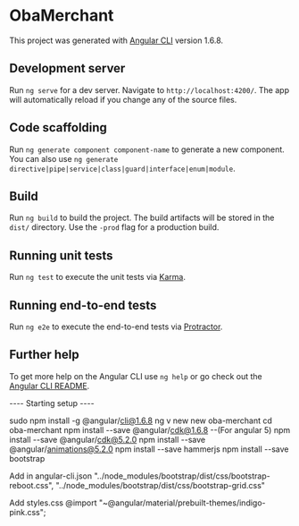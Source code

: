 # ObaMerchant

This project was generated with [Angular CLI](https://github.com/angular/angular-cli) version 1.6.8.

## Development server

Run `ng serve` for a dev server. Navigate to `http://localhost:4200/`. The app will automatically reload if you change any of the source files.

## Code scaffolding

Run `ng generate component component-name` to generate a new component. You can also use `ng generate directive|pipe|service|class|guard|interface|enum|module`.

## Build

Run `ng build` to build the project. The build artifacts will be stored in the `dist/` directory. Use the `-prod` flag for a production build.

## Running unit tests

Run `ng test` to execute the unit tests via [Karma](https://karma-runner.github.io).

## Running end-to-end tests

Run `ng e2e` to execute the end-to-end tests via [Protractor](http://www.protractortest.org/).

## Further help

To get more help on the Angular CLI use `ng help` or go check out the [Angular CLI README](https://github.com/angular/angular-cli/blob/master/README.md).




---- Starting setup ----

sudo npm install -g @angular/cli@1.6.8 
ng v
new new oba-merchant
cd oba-merchant
npm install --save @angular/cdk@1.6.8  --(For angular 5)
npm install --save @angular/cdk@5.2.0
npm install --save @angular/animations@5.2.0
npm install --save hammerjs
npm install --save bootstrap

Add in angular-cli.json
       "../node_modules/bootstrap/dist/css/bootstrap-reboot.css",
        "../node_modules/bootstrap/dist/css/bootstrap-grid.css"

Add styles.css
@import "~@angular/material/prebuilt-themes/indigo-pink.css";